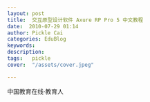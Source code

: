 ```yaml
---
layout: post  
title:  交互原型设计软件 Axure RP Pro 5 中文教程  
date:  2010-07-29 01:14  
author: Pickle Cai  
categories: EduBlog  
keywords: 
description:   
tags:	pickle   
cover:  "/assets/cover.jpeg"  

---  
```

    
 						

		    
 中国教育在线·教育人

